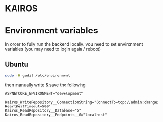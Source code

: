 # KAIROS

# Environment variables

In order to fully run the backend locally, you need to set environment variables (you may need to login again / reboot)

## Ubuntu

```bash
sudo -H gedit /etc/environment
```

then manually write & save the following

```text
ASPNETCORE_ENVIRONMENT="development"

Kairos_WriteRepository__ConnectionString="ConnectTo=tcp://admin:changeit@localhost:1113; HeartBeatTimeout=500"
Kairos_ReadRepository__Database="5"
Kairos_ReadRepository__Endpoints__0="localhost"
```
